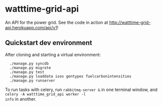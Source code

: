 watttime-grid-api
=================

An API for the power grid. See the code in action at http://watttime-grid-api.herokuapp.com/api/v1!


Quickstart dev environment
-----------
After cloning and starting a virtual environment:

      ./manage.py syncdb
      ./manage.py migrate
      ./manage.py test
      ./manage.py loaddata isos gentypes fuelcarbonintensities
      ./manage.py runserver

To run tasks with celery, run <code>rabbitmq-server &</code> in one terminal window, and <code>celery -A watttime_grid_api worker -l info</code> in another.

